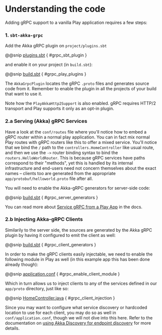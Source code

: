 # Understanding the code

Adding gRPC support to a vanilla Play application requires a few steps:

### 1. `sbt-akka-grpc` 

Add the Akka gRPC plugin on `project/plugins.sbt` 

@@snip [plugins.sbt](../../../../project/plugins.sbt) { #grpc_sbt_plugin }

and enable it on your project (in `build.sbt`):

@@snip [build.sbt](../../../../build.sbt) { #grpc_play_plugins }

The `AkkaGrpcPlugin` locates the gRPC `.proto` files and generates source code from it. Remember to enable the plugin 
in all the projects of your build that want to use it.

Note how the `PlayAkkaHttp2Support` is also enabled. gRPC requires HTTP/2 transport and Play supports it only as an opt-in plugin.


### 2.a Serving (Akka) gRPC Services

Have a look at the `conf/routes` file where you'll notice how to embed a gRPC router within a normal play application. 
You can in fact mix normal Play routes with gRPC routers like this to offer a mixed service. You'll notice that we 
bind the `/` path to the `controllers.HomeController` like usual route,
and then we use the `->` router binding syntax to bind the `routers.HelloWorldRouter`. This is because gRPC services 
have paths correspond to their "methods", yet this is handled by its internal infrastructure and end-users need
not concern themselves about the exact names – clients too are generated from the appropriate 
`app/protobuf/helloworld.proto` file after all.

You will need to enable the Akka-gRPC generators for server-side code:

@@snip [build.sbt](../../../../build.sbt) { #grpc_server_generators }
 
You can read more about [Service gRPC from a Play App](https://developer.lightbend.com/docs/play-grpc/current/serving-grpc.html) in the docs.

### 2.b Injecting Akka-gRPC Clients 

Similarily to the server side, the sources are generated by the Akka gRPC plugin by having it configured to emit the client as well:

@@snip [build.sbt](../../../../build.sbt) { #grpc_client_generators }

In order to make the gRPC clients easily injectable, we need to enable the following module in Play as well (in this 
example app this has been done already though):

@@snip [application.conf](../../../../conf/application.conf) { #grpc_enable_client_module }

Which in turn allows us to inject clients to any of the services defined in our `app/proto` directory, just like so:

@@snip [HomeController.java](../../../../app/controllers/HomeController.java) { #grpc_client_injection }

Since you may want to configure what service discovery or hardcoded location to use for each client, you may do so 
as well in `conf/application.conf`, though we will not dive into this here. Refer to the documentation on 
[using Akka Discovery for endpoint discovery](https://developer.lightbend.com/docs/akka-grpc/current/client/configuration.html#using-akka-discovery-for-endpoint-discovery) for more details.
